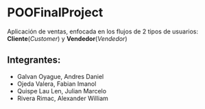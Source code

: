 # POOFinalProject
Aplicación de ventas, enfocada en los flujos de 2 tipos de usuarios: **Cliente**(_Customer_) y **Vendedor**(_Vendedor_)
## Integrantes:
- Galvan Oyague, Andres Daniel
- Ojeda Valera, Fabian Imanol
- Quispe Lau Len, Julian Marcelo
- Rivera Rimac, Alexander William
